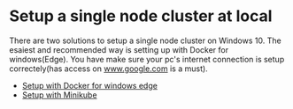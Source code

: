 # Setup a single node cluster at local
There are two solutions to setup a single node cluster on Windows 10. The esaiest and recommended way is setting up with Docker for windows(Edge). You have make sure your pc's internet connection is setup correctely(has access on www.google.com is a must).
* [Setup with Docker for windows edge](https://docs.docker.com/v17.09/docker-for-windows/install/#download-docker-for-windows)
* [Setup with Minikube](https://medium.com/@JockDaRock/minikube-on-windows-10-with-hyper-v-6ef0f4dc158c)
